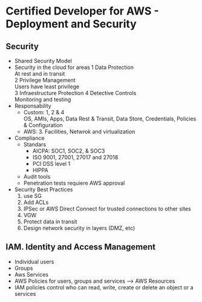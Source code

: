 # Certified Developer for AWS - Deployment and Security

## Security
* Shared Security Model
* Security in the cloud for areas
  1 Data Protection  
    At rest and in transit  
  2 Privilege Management  
    Users have least privilege   
  3 Infraestructure Protection
  4 Detective Controls  
    Monitoring and testing  
* Responsability 
  * Custom: 1, 2 & 4  
    OS, AMIs, Apps, Data Rest & Transit, Data Store, Credentials, Policies & Configuration  
  * AWS: 3. Facilities, Netwrok and virtualization
* Compliance
  * Standars   
      * AICPA: SOC1, SOC2, & SOC3
	  * ISO 9001, 27001, 27017 and 27018
	  * PCI DSS level 1
	  * HIPPA
  * Audit tools
  * Penetration tests requiere AWS approval
* Security Best Practices
  1) use SG  
  2) Add ACLs
  3) IPSec or AWS Direct Connect for trusted connections to other sites
  4) VGW
  5) Protect data in transit
  6) Design network security in layers (DMZ, etc)
## IAM. Identity and Access Management
* Individual users
* Groups   
* Aws Services
* AWS Policies for users, groups and services --> AWS Resources
* IAM policies control who can read, write, create or delete an object or a services


